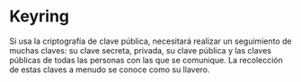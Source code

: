 [Title]: # (Juego de claves)
[Order]: # (69)

# Keyring 

Si usa la criptografía de clave pública, necesitará realizar un seguimiento de muchas claves: su clave secreta, privada, su clave pública y las claves públicas de todas las personas con las que se comunique. La recolección de estas claves a menudo se conoce como su llavero.